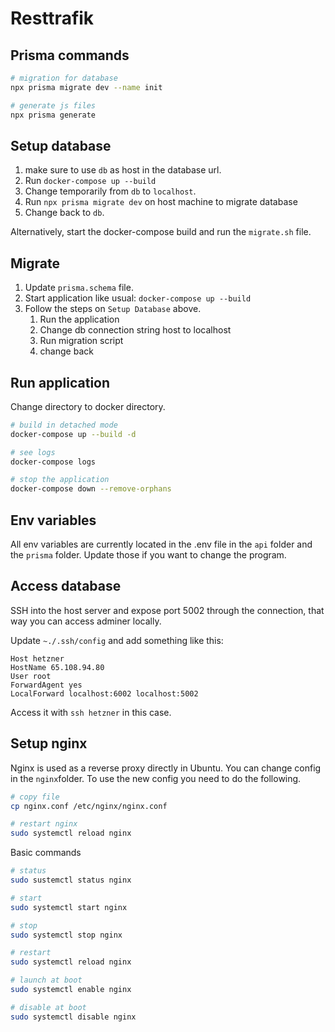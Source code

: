 # Resttrafik

## Prisma commands

```bash
# migration for database
npx prisma migrate dev --name init

# generate js files
npx prisma generate
```

## Setup database

1. make sure to use `db` as host in the database url.
2. Run `docker-compose up --build`
3. Change temporarily from `db` to `localhost`.
4. Run `npx prisma migrate dev` on host machine to migrate database
5. Change back to `db`.

Alternatively, start the docker-compose build and run the `migrate.sh` file.

## Migrate

1. Update `prisma.schema` file.
2. Start application like usual: `docker-compose up --build` 
3. Follow the steps on `Setup Database` above.
   1. Run the application
   2. Change db connection string host to localhost
   3. Run migration script
   4. change back

## Run application

Change directory to docker directory.

```bash
# build in detached mode
docker-compose up --build -d

# see logs
docker-compose logs

# stop the application
docker-compose down --remove-orphans
```

## Env variables

All env variables are currently located in the .env file in the `api` folder and the `prisma` folder. Update those if you want to change the program.

## Access database

SSH into the host server and expose port 5002 through the connection, that way you can access adminer locally.

Update `~./.ssh/config` and add something like this:

```
Host hetzner
HostName 65.108.94.80
User root
ForwardAgent yes
LocalForward localhost:6002 localhost:5002
```

Access it with `ssh hetzner` in this case.

## Setup nginx

Nginx is used as a reverse proxy directly in Ubuntu. You can change config in the `nginx`folder. To use the new config you need to do the following.

```bash
# copy file
cp nginx.conf /etc/nginx/nginx.conf

# restart nginx
sudo systemctl reload nginx
```

Basic commands 

```bash
# status
sudo sustemctl status nginx

# start
sudo systemctl start nginx

# stop
sudo systemctl stop nginx

# restart
sudo systemctl reload nginx

# launch at boot
sudo systemctl enable nginx

# disable at boot
sudo systemctl disable nginx
```